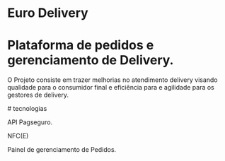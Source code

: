 # Euro Delivery

<h1>Plataforma de pedidos e gerenciamento de Delivery.</h1>
<p>O Projeto consiste em trazer melhorias no atendimento delivery visando qualidade para o consumidor final e eficiência para e agilidade para os gestores de delivery.</p>
# tecnologias 
<p>API Pagseguro.</p>
<p>NFC(E)</p>
<p>Painel de gerenciamento de Pedidos.</p>